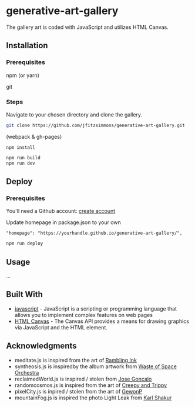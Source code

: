 # generative-art-gallery

The gallery art is coded with JavaScript and utilizes HTML Canvas.

## Installation

### Prerequisites

npm (or yarn)

git

### Steps

Navigate to your chosen directory and clone the gallery.

```bash
git clone https://github.com/jfitzsimmons/generative-art-gallery.git
```
(webpack & gh-pages)
```
npm install
```
```bash
npm run build
npm run dev
```

## Deploy

### Prerequisites
You'll need a Github account: [create account](https://github.com/join)

Update homepage in package.json to your own

```
"homepage": "https://yourhandle.github.io/generative-art-gallery/",
```

```bash
npm run deploy
```
## Usage

...

## Built With

* [javascript](https://developer.mozilla.org/en-US/docs/Learn/JavaScript/First_steps/What_is_JavaScript) - JavaScript is a scripting or programming language that allows you to implement complex features on web pages
* [HTML Canvas](https://developer.mozilla.org/en-US/docs/Web/API/Canvas_API) - The Canvas API provides a means for drawing graphics via JavaScript and the HTML <canvas> element.

## Acknowledgments

* meditate.js is inspired from the art of [Rambling Ink](https://www.instagram.com/rambling_ink/)
* syntheosis.js is inspiredby the album artwork from [Waste of Space Orchestra](https://wasteofspaceorchestra.bandcamp.com/)
* reclaimedWorld.js is inspired / stolen from [Jose Goncalo](https://www.deviantart.com/josegoncalo)
* randomcosmos.js is inspired from the art of [Creepy and Trippy](www.creepyandtrippy.com)
* pixelCity.js is inpired / stolen from the art of [GewonP](https://www.deviantart.com/gewonp/art/Pixel-buildings-857791683)
* mountainFog.js is inspired the photo  Light Leak from [Karl Shakur](https://www.instagram.com/p/B1yhznEHw-8/?utm_source=ig_embed&ig_rid=961ed546-c5e8-460e-8eb7-9d5d272fd3ab)